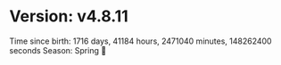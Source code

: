 # Version: v4.8.11
Time since birth: 1716 days, 41184 hours, 2471040 minutes, 148262400 seconds
Season: Spring 🌸
